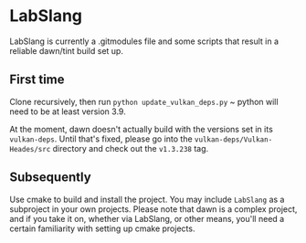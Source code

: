 # LabSlang

LabSlang is currently a .gitmodules file and some scripts
that result in a reliable dawn/tint build set up.

## First time

Clone recursively, then run `python update_vulkan_deps.py` ~ python will
need to be at least version 3.9.

At the moment, dawn doesn't actually build with the versions set in its
`vulkan-deps`. Until that's fixed, please go into the 
`vulkan-deps/Vulkan-Heades/src` directory and check out the `v1.3.238` tag.

## Subsequently

Use cmake to build and install the project. You may include `LabSlang` as a
subproject in your own projects. Please note that dawn is a complex project,
and if you take it on, whether via LabSlang, or other means, you'll need a 
certain familiarity with setting up cmake projects.


